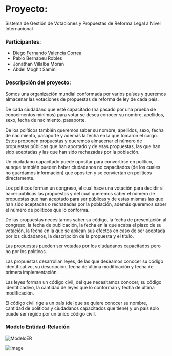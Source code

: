 # Proyecto: 
Sistema de Gestión de Votaciones y Propuestas de Reforma Legal a Nivel Internacional

### Participantes:
- [Diego Fernando Valencia Correa](https://github.com/DocD1306)
- Pablo Bernabeu Robles
- Jonathan Villalba Moran
- Abdel Moghit Samini

### Descripción del proyecto:
Somos una organización mundial conformada por varios países y queremos almacenar las votaciones de propuestas de reforma de ley de cada país.

De cada ciudadano que esté capacitado (ha pasado por una prueba de conocimentos mínimos) para votar se desea conocer su nombre, apellidos, sexo, fecha de nacimiento, pasaporte.

De los políticos también queremos saber su nombre, apellidos, sexo, fecha de nacimiento, pasaporte y además la fecha en la que tomaron el cargo. Estos proponen propuestas y queremos almacenar el número de propuestas públicas que han aportado y de esas propuestas, las que han sido aceptadas y las que han sido rechazadas por la población.

Un ciudadano capacitado puede opositar para convertirse en político, aunque también pueden haber ciudadanos no capacitados (de los cuales no guardamos información) que opositen y se conviertan en políticos directamente.

Los políticos forman un congreso, el cual hace una votación para decidir si hacer públicas las propuestas y del cual queremos saber el número de propuestas que han aceptado para ser públicas y de estas mismas las que han sido aceptadas o rechazadas por la población, además queremos saber el número de políticos que lo conforma.

De las propuestas necesitamos saber su código, la fecha de presentación al congreso, la fecha de publicación, la fecha en la que acaba el plazo de su votación, la fecha en la que se aplican sus efectos en caso de ser aceptada por los ciudadanos, la descripción de la propuesta y el título.

Las propuestas pueden ser votadas por los ciudadanos capacitados pero no por los políticos.

Las propuestas desarrollan leyes, de las que deseamos conocer su código identificativo, su descripción, fecha de última modificación y fecha de primera implementación.

Las leyes forman un código civil, del que necesitamos conocer, su código identificadivo, la cantidad de leyes que lo conforman y fecha de última modificación.

El código civil rige a un país (del que se quiere conocer su nombre, cantidad de políticos y ciudadanos capacitados que tiene) y un país solo puede ser regido por un único código civil. 

### Modelo Entidad-Relación

![ModeloER](https://github.com/user-attachments/assets/6cc000e3-1a23-4c12-b1f2-129a3832ae3c)

![image](https://github.com/user-attachments/assets/40fd0cdf-7400-4066-8348-e97fd310b05a)




